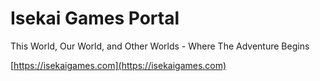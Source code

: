 # Isekai Games Portal

This World, Our World, and Other Worlds - Where The Adventure Begins

[https://isekaigames.com](https://isekaigames.com)
